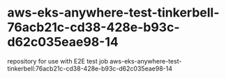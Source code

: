 # aws-eks-anywhere-test-tinkerbell-76acb21c-cd38-428e-b93c-d62c035eae98-14
repository for use with E2E test job aws-eks-anywhere-test-tinkerbell:76acb21c-cd38-428e-b93c-d62c035eae98-14
